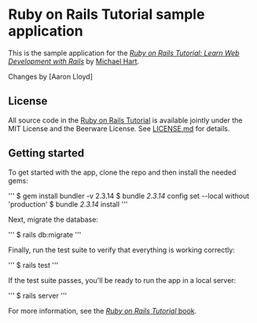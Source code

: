 # Ruby on Rails Tutorial sample application

This is the sample application for the
[*Ruby on Rails Tutorial:
Learn Web Development with Rails*](https://www.railstutorial.org/)
by [Michael Hart](https://www.michaelhartl.ocm/).

Changes by
[Aaron Lloyd]

## License

All source code in the [Ruby on Rails Tutorial](https://www.railstutorial.org/)
is available jointly under the MIT License and the Beerware License. See
[LICENSE.md](License.md) for details.

## Getting started

To get started with the app, clone the repo and then install the needed gems:

'''
$ gem install bundler -v 2.3.14
$ bundle _2.3.14_ config set --local without 'production'
$ bundle _2.3.14_ install
'''

Next, migrate the database:

'''
$ rails db:migrate
'''

Finally, run the test suite to verify that everything is working correctly:

'''
$ rails test
'''

If the test suite passes, you'll be ready to run the app in a local server:

'''
$ rails server
'''

For more information, see the
[*Ruby on Rails Tutorial* book](https://www.railstutorial.org/book).